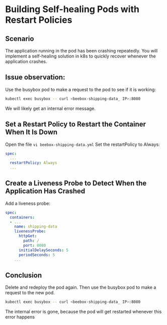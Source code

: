 # Building Self-healing Pods with Restart Policies
## Scenario
The application running in the pod has been crashing repeatedly.
You will implement a self-healing solution in k8s to quickly recover whenever the application crashes.

## Issue observation:
Use the busybox pod to make a request to the pod to see if it is working:
```bash
kubectl exec busybox -- curl <beebox-shipping-data_ IP>:8080
```
We will likely get an internal error message.

## Set a Restart Policy to Restart the Container When It Is Down
Open the file `vi beebox-shipping-data.yml`
Set the restartPolicy to Always:
```yml
spec:
  ...
  restartPolicy: Always
  ...
```

## Create a Liveness Probe to Detect When the Application Has Crashed
Add a liveness probe:
```yml
spec:
  containers:
  - ...
    name: shipping-data
    livenessProbe:
      httpGet:
        path: /
        port: 8080
      initialDelaySeconds: 5
      periodSeconds: 5
    ...
```

## Conclusion
Delete and redeploy the pod again. Then use the busybox pod to make a request to the new pod.
```bash
kubectl exec busybox -- curl <beebox-shipping-data_ IP>:8080
```
The internal error is gone, because the pod will get restarted whenever this error happens